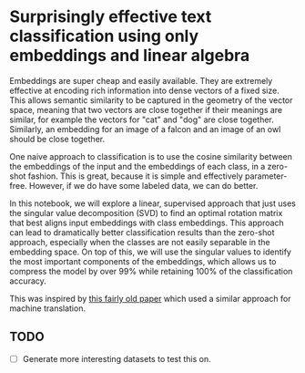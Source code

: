 # Surprisingly effective text classification using only embeddings and linear algebra

Embeddings are super cheap and easily available. They are extremely effective at encoding rich information into dense vectors of a fixed size. This allows semantic similarity to be captured in the geometry of the vector space, meaning that two vectors are close together if their meanings are similar, for example the vectors for "cat" and "dog" are close together. Similarly, an embedding for an image of a falcon and an image of an owl should be close together.

One naive approach to classification is to use the cosine similarity between the embeddings of the input and the embeddings of each class, in a zero-shot fashion. This is great, because it is simple and effectively parameter-free. However, if we do have some labeled data, we can do better.

In this notebook, we will explore a linear, supervised approach that just uses the singular value decomposition (SVD) to find an optimal rotation matrix that best aligns input embeddings with class embeddings. This approach can lead to dramatically better classification results than the zero-shot approach, especially when the classes are not easily separable in the embedding space. On top of this, we will use the singular values to identify the most important components of the embeddings, which allows us to compress the model by over 99% while retaining 100% of the classification accuracy.

This was inspired by [this fairly old paper](https://arxiv.org/abs/1702.03859) which used a similar approach for machine translation.


## TODO

- [ ] Generate more interesting datasets to test this on.
